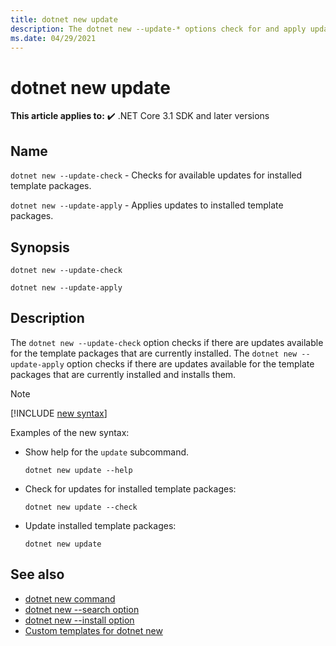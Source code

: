 ```yaml
---
title: dotnet new update
description: The dotnet new --update-* options check for and apply updates to installed template packages.
ms.date: 04/29/2021
---
```

# dotnet new update

**This article applies to:** ✔️ .NET Core 3.1 SDK and later versions

## Name

`dotnet new --update-check` - Checks for available updates for installed template packages.

`dotnet new --update-apply` - Applies updates to installed template packages.

## Synopsis

```dotnetcli
dotnet new --update-check

dotnet new --update-apply
```

## Description

The `dotnet new --update-check` option checks if there are updates available for the template packages that are currently installed.
The `dotnet new --update-apply` option checks if there are updates available for the template packages that are currently installed and installs them.

<!-- markdownlint-disable MD012 -->
> [!NOTE]
> [!INCLUDE [new syntax](../../../includes/dotnet-new-7-0-syntax.md)]
>
> Examples of the new syntax:
>
> - Show help for the `update` subcommand.
>
>   ```dotnetcli
>   dotnet new update --help
>   ```
>
> - Check for updates for installed template packages:
>
>   ```dotnetcli
>   dotnet new update --check
>   ```
>
> - Update installed template packages:
>
>   ```dotnetcli
>   dotnet new update
>   ```



## See also

- [dotnet new command](dotnet-new.md)
- [dotnet new --search option](dotnet-new-search.md)
- [dotnet new --install option](dotnet-new-install.md)
- [Custom templates for dotnet new](custom-templates.md)
